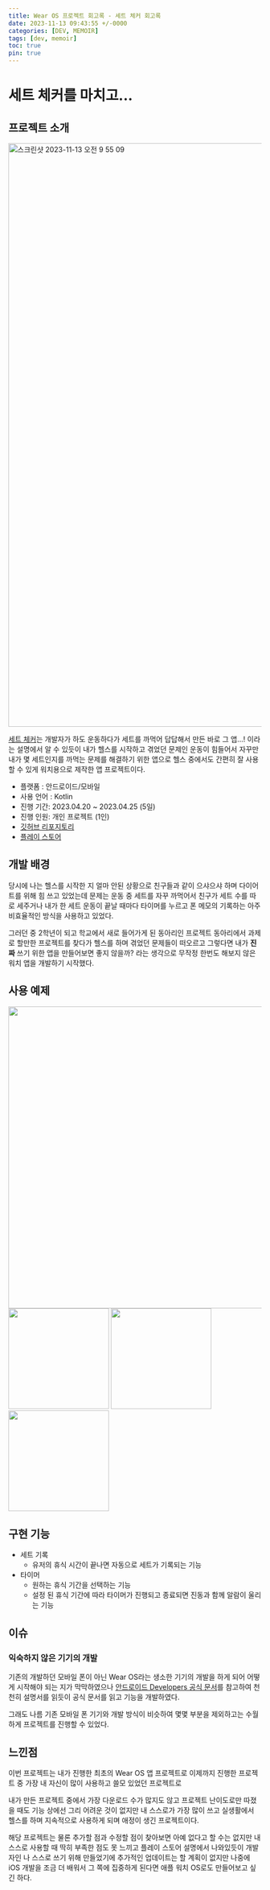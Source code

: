 ```yaml
---
title: Wear OS 프로젝트 회고록 - 세트 체커 회고록
date: 2023-11-13 09:43:55 +/-0000
categories: [DEV, MEMOIR]
tags: [dev, memoir]
toc: true
pin: true
---
```


# 세트 체커를 마치고...

## 프로젝트 소개 
<img width="1160" alt="스크린샷 2023-11-13 오전 9 55 09" src="https://github.com/JangWoojun/JangWoojun/assets/102157871/bc415302-16a4-4715-a36b-930276543ed5">

[세트 체커](https://play.google.com/store/apps/details?id=com.sus.myhealth)는 개발자가 하도 운동하다가 세트를 까먹어 답답해서 만든 바로 그 앱...! 이라는 설명에서 알 수 있듯이 내가 헬스를 시작하고 겪었던 문제인 운동이 힘들어서 자꾸만 내가 몇 세트인지를 까먹는 문제를 해결하기 위한 앱으로 헬스 중에서도 간편히 잘 사용할 수 있게 워치용으로 제작한 앱 프로젝트이다.

- 플랫폼 : 안드로이드/모바일
- 사용 언어 : Kotlin
- 진행 기간: 2023.04.20 ~ 2023.04.25 (5일)
- 진행 인원: 개인 프로젝트 (1인)
- [깃허브 리포지토리](https://github.com/JangWoojun/SET_CHECKER)
- [플레이 스토어](https://play.google.com/store/apps/details?id=com.sus.myhealth)

## 개발 배경

당시에 나는 헬스를 시작한 지 얼마 안된 상황으로 친구들과 같이 으샤으샤 하며 다이어트를 위해 힘 쓰고 있었는데 문제는 운동 중 세트를 자꾸 까먹어서 친구가 세트 수를 따로 세주거나 내가 한 세트 운동이 끝날 때마다 타이머를 누르고 폰 메모의 기록하는 아주 비효율적인 방식을 사용하고 있었다.

그러던 중 2학년이 되고 학교에서 새로 들어가게 된 동아리인 프로젝트 동아리에서 과제로 할만한 프로젝트를 찾다가 헬스를 하며 겪었던 문제들이 떠오르고 그렇다면 내가 **진짜** 쓰기 위한 앱을 만들어보면 좋지 않을까? 라는 생각으로 무작정 한번도 해보지 않은 워치 앱을 개발하기 시작했다.

## 사용 예제

<div style="text-align: left;">
    <img src="https://lh3.googleusercontent.com/dQkH5jyP9KeoCzZbLoRcevkHGCPa2bIKxc84exaNv92l4kiqTCyP5s2gSb9LU54dug"  width="600"/>
    <img src="https://play-lh.googleusercontent.com/F4nPI02NZue59a1omMlv23f_3SoS80jXOgS4v86hwVesNWGbv3ocSmd4Nc9QRClDcg=w1052-h592-rw"  width="200" height="200"/>
    <img src="https://play-lh.googleusercontent.com/BYj7xq3AtDtol-KpRb40FWH8rtVXGlacgnG3KH6AhptGs6pOaoDATyDu9vQBJaWCYw=w1052-h592-rw"  width="200" height="200"/>
    <img src="https://play-lh.googleusercontent.com/BdgZ-4jn4dJpe_0SGG1xdMqr_C_SnngFzLSU9afrqykggX_YqTkxmWgrUS0iaU17-Q=w1052-h592-rw"  width="200" height="200"/>
</div>

## 구현 기능

- 세트 기록
    - 유저의 휴식 시간이 끝나면 자동으로 세트가 기록되는 기능
- 타이머 
    - 원하는 휴식 기간을 선택하는 기능
    - 설정 된 휴식 기간에 따라 타이머가 진행되고 종료되면 진동과 함께 알람이 울리는 기능

## 이슈

### 익숙하지 않은 기기의 개발

기존의 개발하던 모바일 폰이 아닌 Wear OS라는 생소한 기기의 개발을 하게 되어 어떻게 시작해야 되는 지가 막막하였으나 [안드로이드 Developers 공식 문서](https://developer.android.com/training/wearables/get-started/creating?hl=ko)를 참고하여 천천히 설명서를 읽듯이 공식 문서를 읽고 기능을 개발하였다.

그래도 나름 기존 모바일 폰 기기와 개발 방식이 비슷하여 몇몇 부분을 제외하고는 수월하게 프로젝트를 진행할 수 있었다.

## 느낀점

이번 프로젝트는 내가 진행한 최초의 Wear OS 앱 프로젝트로 이제까지 진행한 프로젝트 중 가장 내 자신이 많이 사용하고 쓸모 있었던 프로젝트로

내가 만든 프로젝트 중에서 가장 다운로드 수가 많지도 않고 프로젝트 난이도로만 따졌을 때도 기능 상에선 그리 어려운 것이 없지만 내 스스로가 가장 많이 쓰고 실생활에서 헬스를 하며 지속적으로 사용하게 되며 애정이 생긴 프로젝트이다.

해당 프로젝트는 물론 추가할 점과 수정할 점이 찾아보면 아예 없다고 할 수는 없지만 내 스스로 사용할 때 딱히 부족한 점도 못 느끼고 플레이 스토어 설명에서 나와있듯이 개발자인 나 스스로 쓰기 위해 만들었기에 추가적인 업데이트는 할 계획이 없지만 나중에 iOS 개발을 조금 더 배워서 그 쪽에 집중하게 된다면 애플 워치 OS로도 만들어보고 싶긴 하다.
